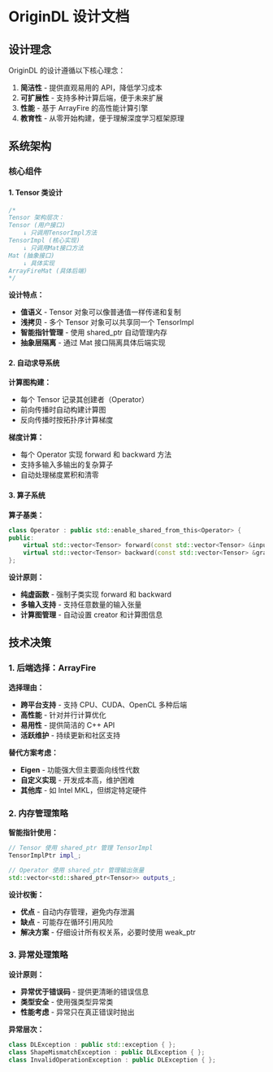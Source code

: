 # OriginDL 设计文档

## 设计理念

OriginDL 的设计遵循以下核心理念：

1. **简洁性** - 提供直观易用的 API，降低学习成本
2. **可扩展性** - 支持多种计算后端，便于未来扩展
3. **性能** - 基于 ArrayFire 的高性能计算引擎
4. **教育性** - 从零开始构建，便于理解深度学习框架原理

## 系统架构

### 核心组件

#### 1. Tensor 类设计

```cpp
/*
Tensor 架构层次：
Tensor (用户接口)
    ↓ 只调用TensorImpl方法
TensorImpl (核心实现)
    ↓ 只调用Mat接口方法
Mat (抽象接口)
    ↓ 具体实现
ArrayFireMat (具体后端)
*/
```

**设计特点：**
- **值语义** - Tensor 对象可以像普通值一样传递和复制
- **浅拷贝** - 多个 Tensor 对象可以共享同一个 TensorImpl
- **智能指针管理** - 使用 shared_ptr 自动管理内存
- **抽象层隔离** - 通过 Mat 接口隔离具体后端实现

#### 2. 自动求导系统

**计算图构建：**
- 每个 Tensor 记录其创建者（Operator）
- 前向传播时自动构建计算图
- 反向传播时按拓扑序计算梯度

**梯度计算：**
- 每个 Operator 实现 forward 和 backward 方法
- 支持多输入多输出的复杂算子
- 自动处理梯度累积和清零

#### 3. 算子系统

**算子基类：**
```cpp
class Operator : public std::enable_shared_from_this<Operator> {
public:
    virtual std::vector<Tensor> forward(const std::vector<Tensor> &inputs) = 0;
    virtual std::vector<Tensor> backward(const std::vector<Tensor> &grad_outputs) = 0;
};
```

**设计原则：**
- **纯虚函数** - 强制子类实现 forward 和 backward
- **多输入支持** - 支持任意数量的输入张量
- **计算图管理** - 自动设置 creator 和计算图信息

## 技术决策

### 1. 后端选择：ArrayFire

**选择理由：**
- **跨平台支持** - 支持 CPU、CUDA、OpenCL 多种后端
- **高性能** - 针对并行计算优化
- **易用性** - 提供简洁的 C++ API
- **活跃维护** - 持续更新和社区支持

**替代方案考虑：**
- **Eigen** - 功能强大但主要面向线性代数
- **自定义实现** - 开发成本高，维护困难
- **其他库** - 如 Intel MKL，但绑定特定硬件

### 2. 内存管理策略

**智能指针使用：**
```cpp
// Tensor 使用 shared_ptr 管理 TensorImpl
TensorImplPtr impl_;

// Operator 使用 shared_ptr 管理输出张量
std::vector<std::shared_ptr<Tensor>> outputs_;
```

**设计权衡：**
- **优点** - 自动内存管理，避免内存泄漏
- **缺点** - 可能存在循环引用风险
- **解决方案** - 仔细设计所有权关系，必要时使用 weak_ptr

### 3. 异常处理策略

**设计原则：**
- **异常优于错误码** - 提供更清晰的错误信息
- **类型安全** - 使用强类型异常类
- **性能考虑** - 异常只在真正错误时抛出

**异常层次：**
```cpp
class DLException : public std::exception { };
class ShapeMismatchException : public DLException { };
class InvalidOperationException : public DLException { };
```

### 
